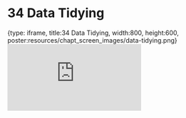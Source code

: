 # 34 Data Tidying
 
{type: iframe, title:34 Data Tidying, width:800, height:600, poster:resources/chapt_screen_images/data-tidying.png}
![](https://datatrail-jhu.github.io/DataTrail/no_toc/data-tidying.html)
 

 
